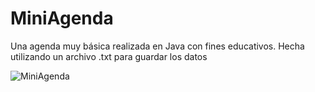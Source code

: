 # MiniAgenda
Una agenda muy básica realizada en Java con fines educativos. Hecha utilizando un archivo .txt para guardar los datos

![MiniAgenda](https://raw.githubusercontent.com/CaroBima/portfolio/main/assets/img/portfolio/miniagenda.gif)

